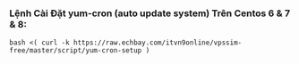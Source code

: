 ### Lệnh Cài Đặt yum-cron (auto update system) Trên Centos 6 & 7 & 8:

```
bash <( curl -k https://raw.echbay.com/itvn9online/vpssim-free/master/script/yum-cron-setup )
```
